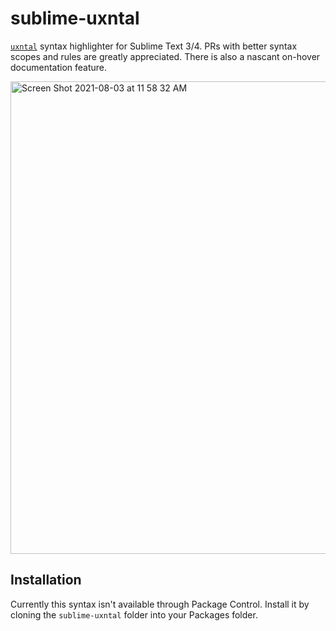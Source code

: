 # sublime-uxntal
[`uxntal`](https://wiki.xxiivv.com/site/uxntal.html) syntax highlighter for Sublime Text 3/4. PRs with better syntax scopes and rules are greatly appreciated. There is also a nascant on-hover documentation feature.

<img width="756" alt="Screen Shot 2021-08-03 at 11 58 32 AM" src="https://user-images.githubusercontent.com/103545/128047737-bb8260a8-fad3-49b4-8ef9-5d3b98ec34d6.png">

## Installation

Currently this syntax isn't available through Package Control. Install it by cloning the `sublime-uxntal` folder into your Packages folder.
